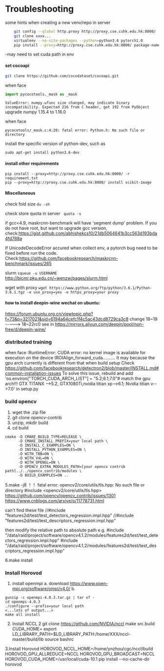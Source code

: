 # Troubleshooting
some hints when creating a new venv/repo in server

```bash
    git config --global http.proxy http://proxy.cse.cuhk.edu.hk:8000/
    git clone xxxx...
    virtualenv --no-site-packages --python=python3.6 pytorch1.0
    pip install --proxy=http://proxy.cse.cuhk.edu.hk:8000/ package-name
```

-may need to set cuda path in env

#### set cocoapi

  ```bash
  git clone https://github.com/cocodataset/cocoapi.git
```

when face
```python
import pycocotools._mask as _mask
```

`ValueError: numpy.ufunc size changed, may indicate binary incompatibility. Expected 216 from C header, got 192 from PyObject`
upgrade numpy 1.15.4 to 1.16.0

when face 
```
pycocotools/_mask.c:4:20: fatal error: Python.h: No such file or directory
```
install the specific version of python-dev, such as 
```
sudo apt-get install python3.6-dev
```

#### install other requirements
```  
pip install --proxy=http://proxy.cse.cuhk.edu.hk:8000/ -r requirement.txt
pip --proxy=http://proxy.cse.cuhk.edu.hk:8000/ install scikit-image

```

#### Miscellaneous
check fold size `du -sh`

check store quota in server ` quota -s`

if gcc<4.9, maskrcnn-benchmark will have 'segment dump' problem. If you do not have root, but want to upgrade gcc version, check:https://gist.github.com/abhishekcs10/21db5064641b3cc563d193bda4fd788a

If UnicodeDecodeError accured when collect env, a pytorch bug need to be fixed before run the code. Check:https://github.com/facebookresearch/maskrcnn-benchmark/issues/265

slurm
`squeue -u USERNAME`
http://bicmr.pku.edu.cn/~wenzw/pages/slurm.html

wget with proxy
`wget https://www.python.org/ftp/python/3.6.1/Python-3.6.1.tgz -e use_proxy=yes -e https_proxy=your proxy`

#### how to install deepin-wine wechat on ubuntu:
https://forum.ubuntu.org.cn/viewtopic.php?f=73&p=3217021&sid=6194a64cefc1f4c5ac43dcd8729ca3c8
change 18~19 ----->  18~22rc0
see in https://mirrors.aliyun.com/deepin/pool/non-free/d/deepin-wine/

### distributed training
when face :RuntimeError: CUDA error: no kernel image is available for execution on the device (ROIAlign_forward_cuda..........
It may because the gpu arch currently is different from that when build setup
Check https://github.com/facebookresearch/detectron2/blob/master/INSTALL.md#common-installation-issues
To solve this issue, rebuild and add 'os.environ["TORCH_CUDA_ARCH_LIST"] = "5.2;6.1;7.0"# match the gpu arch!!! GTX TITANX -->5.2, GTX1080Ti,nvidia titian xp-->6.1; Nvidia titian v-->7.0' in setup.py

### build opencv
1. wget the .zip file
2. git clone opencv-contrib 
3. unzip, mkdir build
4. cd build
```
cmake -D CMAKE_BUILD_TYPE=RELEASE \
      -D CMAKE_INSTALL_PREFIX=your local path \
      -D INSTALL_C_EXAMPLES=ON \
      -D INSTALL_PYTHON_EXAMPLES=ON \
      -D WITH_TBB=ON \
      -D WITH_V4L=ON \
      -D WITH_OPENGL=ON \
      -D OPENCV_EXTRA_MODULES_PATH=[your opencv contrib path]../../opencv_contrib/modules \
      -D BUILD_EXAMPLES=ON ..

```
5.make -j8
！！
fatal error: opencv2/core/utils/tls.hpp: No such file or directory
 #include <opencv2/core/utils/tls.hpp>
 https://github.com/opencv/opencv_contrib/issues/1301
 https://www.cnblogs.com/arxive/p/11778731.html
 
 can't find these file
//#include "features2d/test/test_detectors_regression.impl.hpp"
//#include "features2d/test/test_descriptors_regression.impl.hpp"

then modify the relative path to absolute path
 e.g.
#include "/data/raid/project/software/opencv4.1.2/modules/features2d/test/test_detectors_regression.impl.hpp"
#include "/data/raid/project/software/opencv4.1.2/modules/features2d/test/test_descriptors_regression.impl.hpp"

6.make install
### Install Horovod

1. install openmpi
    a. download https://www.open-mpi.org/software/ompi/v4.0/
    b. 
```
gunzip -c openmpi-4.0.3.tar.gz | tar xf -
cd openmpi-4.0.3
./configure --prefix=your local path
<...lots of output...>
make all install
```
2. Install NCCL 2 
git clone https://github.com/NVIDIA/nccl
make src.build CUDA_HOME=<path to cuda install>
export LD_LIBRARY_PATH=$LD_LIBRARY_PATH:/home/XXX/nccl-master/build/lib
source bashrc
    
3.Install Horovod
    HOROVOD_NCCL_HOME=/home/ynzhou/cgc/nccl/build HOROVOD_GPU_ALLREDUCE=NCCL HOROVOD_GPU_BROADCAST=NCCL HOROVOD_CUDA_HOME=/usr/local/cuda-10.1 pip install --no-cache-dir horovod

